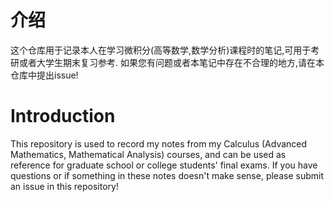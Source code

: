 # 介绍
这个仓库用于记录本人在学习微积分(高等数学,数学分析)课程时的笔记,可用于考研或者大学生期末复习参考.
如果您有问题或者本笔记中存在不合理的地方,请在本仓库中提出issue!
# Introduction
This repository is used to record my notes from my Calculus (Advanced Mathematics, Mathematical Analysis) courses, and can be used as reference for graduate school or college students' final exams.
If you have questions or if something in these notes doesn't make sense, please submit an issue in this repository!
